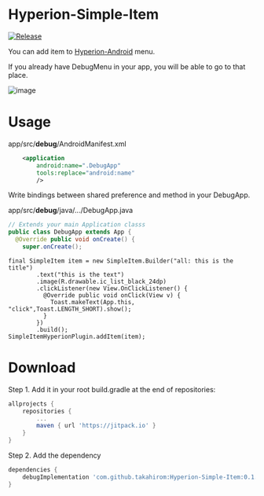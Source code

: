 # Hyperion-Simple-Item
[![Release](https://jitpack.io/v/takahirom/Hyperion-Simple-Item.svg)](https://jitpack.io/#takahirom/Hyperion-Simple-Item)

You can add item to [Hyperion-Android](https://github.com/willowtreeapps/Hyperion-Android) menu.

If you already have DebugMenu in your app, you will be able to go to that place.

![image](https://user-images.githubusercontent.com/1386930/38463387-cb57a48e-3b34-11e8-993a-cc96ef9e6094.png)

# Usage

app/src/**debug**/AndroidManifest.xml

```xml
    <application
        android:name=".DebugApp"
        tools:replace="android:name"
        />
```


Write bindings between shared preference and method in your DebugApp.

app/src/**debug**/java/.../DebugApp.java

```java
// Extends your main Application classs
public class DebugApp extends App {
  @Override public void onCreate() {
    super.onCreate();
```


```
final SimpleItem item = new SimpleItem.Builder("all: this is the title")
        .text("this is the text")
        .image(R.drawable.ic_list_black_24dp)
        .clickListener(new View.OnClickListener() {
          @Override public void onClick(View v) {
            Toast.makeText(App.this, "click",Toast.LENGTH_SHORT).show();
          }
        })
        .build();
SimpleItemHyperionPlugin.addItem(item);
```

# Download
Step 1. Add it in your root build.gradle at the end of repositories:

```groovy
allprojects {
    repositories {
        ...
        maven { url 'https://jitpack.io' }
    }
}
```

Step 2. Add the dependency

```groovy
dependencies {
    debugImplementation 'com.github.takahirom:Hyperion-Simple-Item:0.1.0'
}
```

